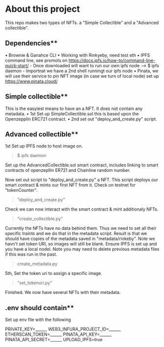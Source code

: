 # About this project 

This repo makes two types of NFTs. a "Simple Collectible" and a "Advanced collectible". 

## Dependencies**

• Brownie & Ganahce CLI
• Working with Rinkyeby, need test eth
• IPFS command line, see promots on https://docs.ipfs.io/how-to/command-line-quick-start/
    - Once downloaded will want to run our own ipfs node --> $ ipfs daemon
    - Importnat we have a 2nd shell runningt our ipfs node
• Pinata, we will use their service to pin NFT image (in case we turn of local node) set up https://www.pinata.cloud/

## Simple collectible**

This is the easyiest means to have an a NFT. It does not contain any metadata.
• 1st Set up SimpleCollectible.sol this is based upon the Openzepplin ERC721 contract. 
• 2nd set out "deploy_and_create.py" script. 

## Advanced collectible**

1st Set up IPFS node to host image on. 
> $ ipfs daemon

Set up the AdvancedCollectible.sol smart contract, includes linking to smart contracts of openzepllin ER721 and Chainline random number.

Now set out script to "deploy_and_create.py" a NFT. This script deploys our smart contract & mints our first NFT from it. Check on testnet for "tokenCounter".
> "deploy_and_create.py"

Check we can now interact with the smart contract & mint additionaly NFTs.
> "create_collectible.py"

Currently the NFTs have no data behind them. Thus we need to set all their specific traints and we do that in the metadata script. Result is that we should have copies of the metadata saved in "metadata/rinkeby". Note we havn't set token URI, so images will still be blank. Ensure IPFS is set up and you have a local nodel. Note you may need to delete previous metadata files if this was run in the past. 
> create_metadata.py

5th, Set the token uri to assign a specific image.
> "set_tokenuri.py"

Finished. We now have several NFTs with their metadata.

## .env should contain**

Set up env file with the following

PRIVATE_KEY=______
WEB3_INFURA_PROJECT_ID=______
ETHERSCAN_TOKEN=______
PINATA_API_KEY=______
PINATA_API_SECRET=______
UPLOAD_IPFS=true


